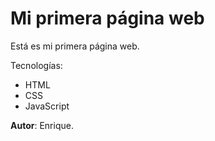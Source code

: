 # Mi primera página web

Está es mi primera página web.

Tecnologías:

* HTML
* CSS
* JavaScript


**Autor**: Enrique.